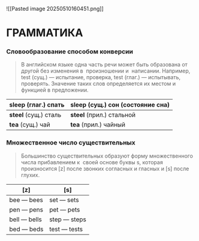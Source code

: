 ![[Pasted image 20250510160451.png]]

# ГРАММАТИКА

### Словообразование способом конверсии

> В английском языке одна часть речи может быть образована от другой без изменения в  произношении и  написании. Например, test (сущ.) — испытание, проверка, test (глаг.) — испытывать, проверять. Значение таких слов определяется их местом и функцией в предложении.

| **sleep** (глаг.) спать | **sleep** (сущ.) сон (состояние сна) |
| ----------------------- | ------------------------------------ |
| **steel** (сущ.) сталь  | **steel** (прил.) стальной           |
| **tea** (сущ.) чай      | **tea** (прил.) чайный               |

### Множественное число существительных

>Большинство существительных образуют форму множественного числа прибавлением к  своей основе буквы s, которая произносится [z] после звонких согласных и гласных и [s] после глухих.

| [z]          | [s]          |
| ------------ | ------------ |
| bee — bees   | set — sets   |
| pen — pens   | pet — pets   |
| bell — bells | step — steps |
| bed — beds   | test — tests |

